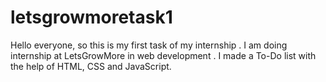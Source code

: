 # letsgrowmoretask1
Hello everyone, so this is my first task of my internship . I am doing internship at LetsGrowMore in web development . I made a To-Do list with the help of HTML, CSS and JavaScript.
